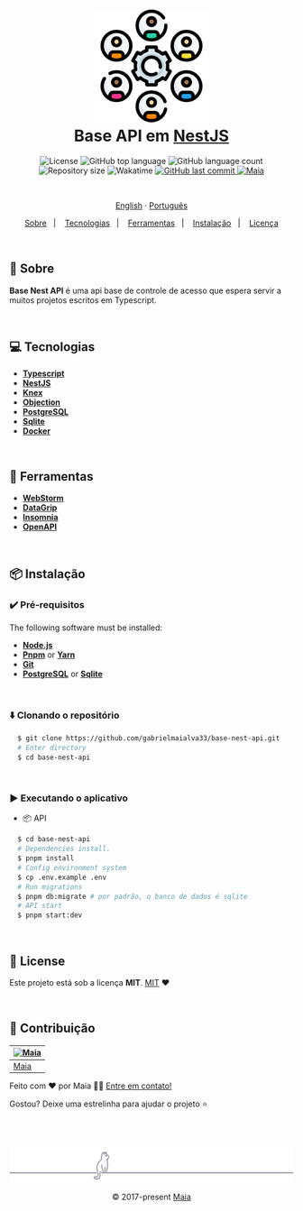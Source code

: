 <h1 align="center">
  <img src=".github/assets/workforce.png" height="200" alt="acl">
  <br>
  Base API em <a href="https://nestjs.com/" target="_blank">NestJS</a>
  <br>
</h1>

<p align="center">
  <img src="https://img.shields.io/github/license/gabrielmaialva33/base-nest-api?color=00b8d3?style=flat&logo=appveyor" alt="License" />
  <img src="https://img.shields.io/github/languages/top/gabrielmaialva33/base-nest-api?style=flat&logo=appveyor" alt="GitHub top language" >
  <img src="https://img.shields.io/github/languages/count/gabrielmaialva33/base-nest-api?style=flat&logo=appveyor" alt="GitHub language count" >
  <img src="https://img.shields.io/github/repo-size/gabrielmaialva33/base-nest-api?style=flat&logo=appveyor" alt="Repository size" >
  <img src="https://wakatime.com/badge/user/e61842d0-c588-4586-96a3-f0448a434be4/project/79b58a32-734a-4b0d-9d8c-f3a3f7b42625.svg?style=flat&logo=appveyor" alt="Wakatime" >
  <a href="https://github.com/gabrielmaialva33/base-nest-api/commits/master">
    <img src="https://img.shields.io/github/last-commit/gabrielmaialva33/base-nest-api?style=flat&logo=appveyor" alt="GitHub last commit" >
    <img src="https://img.shields.io/badge/made%20by-Maia-15c3d6?style=flat&logo=appveyor" alt="Maia" >
  </a>
</p>

<br>

<p align="center">
    <a href="README.md">English</a>
    ·
    <a href="README-pt.md">Português</a>
</p>

<p align="center">
  <a href="#bookmark-about">Sobre</a>&nbsp;&nbsp;&nbsp;|&nbsp;&nbsp;&nbsp;
  <a href="#computer-technologies">Tecnologias</a>&nbsp;&nbsp;&nbsp;|&nbsp;&nbsp;&nbsp;
  <a href="#wrench-tools">Ferramentas</a>&nbsp;&nbsp;&nbsp;|&nbsp;&nbsp;&nbsp;
  <a href="#package-installation">Instalação</a>&nbsp;&nbsp;&nbsp;|&nbsp;&nbsp;&nbsp;
  <a href="#memo-license">Licença</a>
</p>

<br>

## :bookmark: Sobre

**Base Nest API** é uma api base de controle de acesso que espera servir a muitos projetos escritos em Typescript.

<br>

## :computer: Tecnologias

- **[Typescript](https://www.typescriptlang.org/)**
- **[NestJS](https://nestjs.com/)**
- **[Knex](http://knexjs.org/)**
- **[Objection](https://vincit.github.io/objection.js/)**
- **[PostgreSQL](https://www.postgresql.org/)**
- **[Sqlite](https://www.sqlite.org/index.html)**
- **[Docker](https://www.docker.com/)**

<br>

## :wrench: Ferramentas

- **[WebStorm](https://www.jetbrains.com/webstorm/)**
- **[DataGrip](https://www.jetbrains.com/datagrip/)**
- **[Insomnia](https://insomnia.rest/)**
- **[OpenAPI](https://swagger.io/specification/)**

<br>

## :package: Instalação

### :heavy_check_mark: **Pré-requisitos**

The following software must be installed:

- **[Node.js](https://nodejs.org/en/)**
- **[Pnpm](https://pnpm.js.org/)** or **[Yarn](https://yarnpkg.com/)**
- **[Git](https://git-scm.com/)**
- **[PostgreSQL](https://www.postgresql.org/)** or **[Sqlite](https://www.sqlite.org/index.html)**

<br>

### :arrow_down: **Clonando o repositório**

```sh
  $ git clone https://github.com/gabrielmaialva33/base-nest-api.git
  # Enter directory
  $ cd base-nest-api
```

<br>

### :arrow_forward: **Executando o aplicativo**

- :package: API

```sh
  $ cd base-nest-api
  # Dependencies install.
  $ pnpm install
  # Config environment system
  $ cp .env.example .env
  # Run migrations
  $ pnpm db:migrate # por padrão, o banco de dados é sqlite
  # API start
  $ pnpm start:dev
```

<br>

## :memo: License

Este projeto está sob a licença **MIT**. [MIT](./LICENSE) ❤️

<br>

## :rocket: Contribuição

| [![Maia](https://avatars.githubusercontent.com/u/26732067?size=100)](https://github.com/gabrielmaialva33) |
|-----------------------------------------------------------------------------------------------------------|
| [Maia](https://github.com/gabrielmaialva33)                                                               |

Feito com ❤️ por Maia 👋🏽 [Entre em contato!](https://t.me/mrootx)

Gostou? Deixe uma estrelinha para ajudar o projeto ⭐

<br/>
<br/>

<p align="center"><img src="https://raw.githubusercontent.com/gabrielmaialva33/gabrielmaialva33/master/assets/gray0_ctp_on_line.svg?sanitize=true" /></p>
<p align="center">&copy; 2017-present <a href="https://github.com/gabrielmaialva33/" target="_blank">Maia</a>


